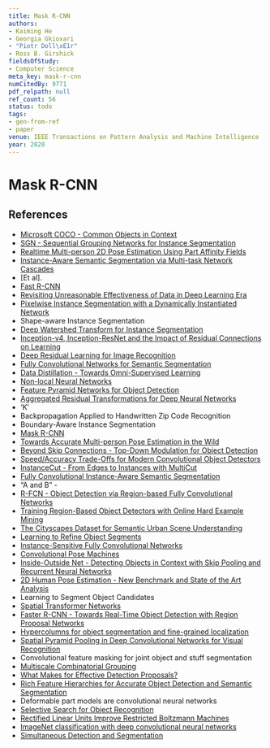 ```yaml
---
title: Mask R-CNN
authors:
- Kaiming He
- Georgia Gkioxari
- "Piotr Doll\xE1r"
- Ross B. Girshick
fieldsOfStudy:
- Computer Science
meta_key: mask-r-cnn
numCitedBy: 9771
pdf_relpath: null
ref_count: 56
status: todo
tags:
- gen-from-ref
- paper
venue: IEEE Transactions on Pattern Analysis and Machine Intelligence
year: 2020
---
```


# Mask R-CNN

## References

- [Microsoft COCO - Common Objects in Context](./microsoft-coco-common-objects-in-context.md)
- [SGN - Sequential Grouping Networks for Instance Segmentation](./sgn-sequential-grouping-networks-for-instance-segmentation.md)
- [Realtime Multi-person 2D Pose Estimation Using Part Affinity Fields](./realtime-multi-person-2d-pose-estimation-using-part-affinity-fields.md)
- [Instance-Aware Semantic Segmentation via Multi-task Network Cascades](./instance-aware-semantic-segmentation-via-multi-task-network-cascades.md)
- [Et al].
- [Fast R-CNN](./fast-r-cnn.md)
- [Revisiting Unreasonable Effectiveness of Data in Deep Learning Era](./revisiting-unreasonable-effectiveness-of-data-in-deep-learning-era.md)
- [Pixelwise Instance Segmentation with a Dynamically Instantiated Network](./pixelwise-instance-segmentation-with-a-dynamically-instantiated-network.md)
- Shape-aware Instance Segmentation
- [Deep Watershed Transform for Instance Segmentation](./deep-watershed-transform-for-instance-segmentation.md)
- [Inception-v4, Inception-ResNet and the Impact of Residual Connections on Learning](./inception-v4-inception-resnet-and-the-impact-of-residual-connections-on-learning.md)
- [Deep Residual Learning for Image Recognition](./deep-residual-learning-for-image-recognition.md)
- [Fully Convolutional Networks for Semantic Segmentation](./fully-convolutional-networks-for-semantic-segmentation.md)
- [Data Distillation - Towards Omni-Supervised Learning](./data-distillation-towards-omni-supervised-learning.md)
- [Non-local Neural Networks](./non-local-neural-networks.md)
- [Feature Pyramid Networks for Object Detection](./feature-pyramid-networks-for-object-detection.md)
- [Aggregated Residual Transformations for Deep Neural Networks](./aggregated-residual-transformations-for-deep-neural-networks.md)
- ‘K'
- Backpropagation Applied to Handwritten Zip Code Recognition
- Boundary-Aware Instance Segmentation
- [Mask R-CNN](./mask-r-cnn.md)
- [Towards Accurate Multi-person Pose Estimation in the Wild](./towards-accurate-multi-person-pose-estimation-in-the-wild.md)
- [Beyond Skip Connections - Top-Down Modulation for Object Detection](./beyond-skip-connections-top-down-modulation-for-object-detection.md)
- [Speed/Accuracy Trade-Offs for Modern Convolutional Object Detectors](./speed-accuracy-trade-offs-for-modern-convolutional-object-detectors.md)
- [InstanceCut - From Edges to Instances with MultiCut](./instancecut-from-edges-to-instances-with-multicut.md)
- [Fully Convolutional Instance-Aware Semantic Segmentation](./fully-convolutional-instance-aware-semantic-segmentation.md)
- “A and B” - 
- [R-FCN - Object Detection via Region-based Fully Convolutional Networks](./r-fcn-object-detection-via-region-based-fully-convolutional-networks.md)
- [Training Region-Based Object Detectors with Online Hard Example Mining](./training-region-based-object-detectors-with-online-hard-example-mining.md)
- [The Cityscapes Dataset for Semantic Urban Scene Understanding](./the-cityscapes-dataset-for-semantic-urban-scene-understanding.md)
- [Learning to Refine Object Segments](./learning-to-refine-object-segments.md)
- [Instance-Sensitive Fully Convolutional Networks](./instance-sensitive-fully-convolutional-networks.md)
- [Convolutional Pose Machines](./convolutional-pose-machines.md)
- [Inside-Outside Net - Detecting Objects in Context with Skip Pooling and Recurrent Neural Networks](./inside-outside-net-detecting-objects-in-context-with-skip-pooling-and-recurrent-neural-networks.md)
- [2D Human Pose Estimation - New Benchmark and State of the Art Analysis](./2d-human-pose-estimation-new-benchmark-and-state-of-the-art-analysis.md)
- Learning to Segment Object Candidates
- [Spatial Transformer Networks](./spatial-transformer-networks.md)
- [Faster R-CNN - Towards Real-Time Object Detection with Region Proposal Networks](./faster-r-cnn-towards-real-time-object-detection-with-region-proposal-networks.md)
- [Hypercolumns for object segmentation and fine-grained localization](./hypercolumns-for-object-segmentation-and-fine-grained-localization.md)
- [Spatial Pyramid Pooling in Deep Convolutional Networks for Visual Recognition](./spatial-pyramid-pooling-in-deep-convolutional-networks-for-visual-recognition.md)
- Convolutional feature masking for joint object and stuff segmentation
- [Multiscale Combinatorial Grouping](./multiscale-combinatorial-grouping.md)
- [What Makes for Effective Detection Proposals?](./what-makes-for-effective-detection-proposals.md)
- [Rich Feature Hierarchies for Accurate Object Detection and Semantic Segmentation](./rich-feature-hierarchies-for-accurate-object-detection-and-semantic-segmentation.md)
- Deformable part models are convolutional neural networks
- [Selective Search for Object Recognition](./selective-search-for-object-recognition.md)
- [Rectified Linear Units Improve Restricted Boltzmann Machines](./rectified-linear-units-improve-restricted-boltzmann-machines.md)
- [ImageNet classification with deep convolutional neural networks](./imagenet-classification-with-deep-convolutional-neural-networks.md)
- [Simultaneous Detection and Segmentation](./simultaneous-detection-and-segmentation.md)
